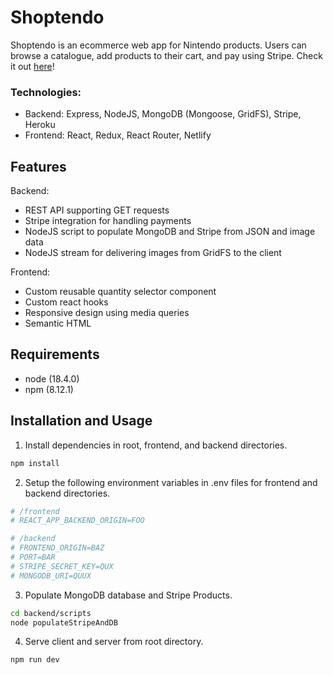 # Shoptendo

Shoptendo is an ecommerce web app for Nintendo products. Users can browse a catalogue, add products to their cart, and pay using Stripe. Check it out [here](https://shoptendo.netlify.app)!

### Technologies:
* Backend: Express, NodeJS, MongoDB (Mongoose, GridFS), Stripe, Heroku
* Frontend: React, Redux, React Router, Netlify

## Features

Backend:
* REST API supporting GET requests
* Stripe integration for handling payments
* NodeJS script to populate MongoDB and Stripe from JSON and image data
* NodeJS stream for delivering images from GridFS to the client

Frontend:
* Custom reusable quantity selector component
* Custom react hooks
* Responsive design using media queries
* Semantic HTML

## Requirements

* node (18.4.0)
* npm (8.12.1)

## Installation and Usage

1. Install dependencies in root, frontend, and backend directories.

```bash
npm install
```

2.  Setup the following environment variables in .env files for frontend and backend directories.

```bash
# /frontend
# REACT_APP_BACKEND_ORIGIN=FOO

# /backend
# FRONTEND_ORIGIN=BAZ
# PORT=BAR
# STRIPE_SECRET_KEY=QUX
# MONGODB_URI=QUUX
```

3. Populate MongoDB database and Stripe Products.

```bash
cd backend/scripts
node populateStripeAndDB
```

4. Serve client and server from root directory.

```bash
npm run dev
```
